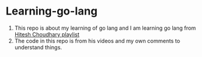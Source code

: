 # Learning-go-lang
1. This repo is about my learning of go lang and I am learning go lang from [Hitesh Choudhary playlist](https://www.youtube.com/@HiteshChoudharydotcom)
2. The code in this repo is from his videos and my own comments to understand things.
